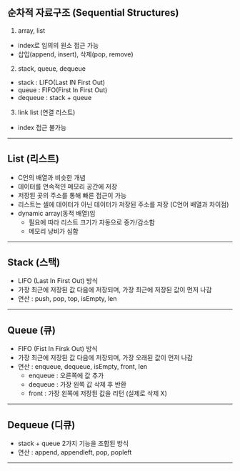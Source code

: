## 순차적 자료구조 (Sequential Structures)

1) array, list

- index로 임의의 원소 접근 가능
- 삽입(append, insert),  삭제(pop, remove)

2) stack, queue, dequeue

- stack : LIFO(Last IN First Out)
- queue : FIFO(First In First Out)
- dequeue : stack + queue

3) link list (연결 리스트)

- index 접근 불가능

---

## List (리스트)

- C언의 배열과 비슷한 개념
- 데이터를 연속적인 메모리 공간에 저장
- 저장된 곳의 주소를 통해 빠른 접근이 가능
- 리스트는 셀에 데이터가 아닌 데이터가 저장된 주소를 저장 (C언어 배열과 차이점)
- dynamic array(동적 배열)임
  - 필요에 따라 리스트 크기가 자동으로 증가/감소함
  - 메모리 낭비가 심함

---

## Stack (스택)

- LIFO (Last In First Out) 방식
- 가장 최근에 저장된 값 다음에 저장되며, 가장 최근에 저장된 값이 먼저 나감
- 연산 : push, pop, top, isEmpty, len

---

## Queue (큐)

- FIFO (Fist In Firsk Out) 방식
- 가장 최근에 저장된 값 다음에 저장되며, 가장 오래된 값이 먼저 나감
- 연산 : enqueue, dequeue, isEmpty, front, len
  - enqueue : 오른쪽에 값 추가
  - dequeue : 가장 왼쪽 값 삭제 후 반환
  - front : 가장 왼쪽에 저장된 값을 리턴 (실제로 삭제 X)

---

## Dequeue (디큐)

- stack + queue 2가지 기능을 조합된 방식
- 연산 : append, appendleft, pop, popleft

---

